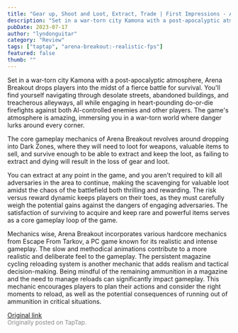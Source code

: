 ```yaml
---
title: "Gear up, Shoot and Loot, Extract, Trade | First Impressions - Arena Breakout"
description: "Set in a war-torn city Kamona with a post-apocalyptic atmosphere, Arena Breakout drops players into the midst of a fierce battle for survival. You'll find yourself navigating through desolate streets, abandoned buildings, and treacherous alleyways, all while engaging in heart-pounding do-or-die firefights against both AI-controlled enemies and other players. The game's atmosphere is amazing, immersing you in a war-torn world where danger lurks around every corner."
pubDate: 2023-07-17
author: "lyndonguitar"
category: "Review"
tags: ["taptap", "arena-breakout:-realistic-fps"]
featured: false
thumb: ""
---
```


Set in a war-torn city Kamona with a post-apocalyptic atmosphere, Arena Breakout drops players into the midst of a fierce battle for survival. You'll find yourself navigating through desolate streets, abandoned buildings, and treacherous alleyways, all while engaging in heart-pounding do-or-die firefights against both AI-controlled enemies and other players. The game's atmosphere is amazing, immersing you in a war-torn world where danger lurks around every corner.

The core gameplay mechanics of Arena Breakout revolves around dropping into Dark Zones, where they will need to loot for weapons, valuable items to sell, and survive enough to be able to extract and keep the loot, as failing to extract and dying will result in the loss of gear and loot.

You can extract at any point in the game, and you aren’t required to kill all adversaries in the area to continue, making the scavenging for valuable loot amidst the chaos of the battlefield both thrilling and rewarding. The risk versus reward dynamic keeps players on their toes, as they must carefully weigh the potential gains against the dangers of engaging adversaries. The satisfaction of surviving to acquire and keep rare and powerful items serves as a core gameplay loop of the game.

Mechanics wise, Arena Breakout incorporates various hardcore mechanics from Escape From Tarkov, a PC game known for its realistic and intense gameplay. The slow and methodical animations contribute to a more realistic and deliberate feel to the gameplay. The persistent magazine cycling reloading system is another mechanic that adds realism and tactical decision-making. Being mindful of the remaining ammunition in a magazine and the need to manage reloads can significantly impact gameplay. This mechanic encourages players to plan their actions and consider the right moments to reload, as well as the potential consequences of running out of ammunition in critical situations.

[Original link](https://m.taptap.io/post/6013625?share_id=e89ce6986f13&utm_medium=share&utm_source=discord)<br><span style="font-size: 0.95em; color: #888;">Originally posted on TapTap.</span>
